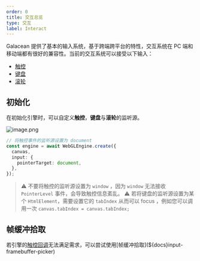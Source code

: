 ```yaml
---
order: 0
title: 交互总览
type: 交互
label: Interact
---
```


Galacean 提供了基本的输入系统，基于跨端跨平台的特性，交互系统在 PC 端和移动端都有很好的兼容性。当前的交互系统可以接受以下输入：

- [触控](${docs}input-pointer)
- [键盘](${docs}input-keyboard)
- [滚轮](${docs}input-wheel)

## 初始化

在初始化引擎时，可以自定义**触控**，**键盘**与**滚轮**的监听源。


<img src="https://mdn.alipayobjects.com/huamei_yo47yq/afts/img/A*GbQ_QLO0kjYAAAAAAAAAAAAADhuCAQ/original" alt="image.png" style="zoom:100%;" />

```typescript
// 将触控事件的监听源设置为 document
const engine = await WebGLEngine.create({
  canvas,
  input: {
    pointerTarget: document,
  },
});
```

> ⚠️ 不要将触控的监听源设置为 `window` ，因为 `window` 无法接收 `PointerLevel` 事件，会导致触控信息紊乱。
> ⚠️ 若将键盘的监听源设置为某个 `HtmlElement`，需要设置它的 `tabIndex` 从而可以 focus ，例如您可以调用一次 `canvas.tabIndex = canvas.tabIndex;`

## 帧缓冲拾取

若引擎的[触控回调](${docs}input-pointer)无法满足需求，可以尝试使用[帧缓冲拾取](${docs}input-framebuffer-picker)
